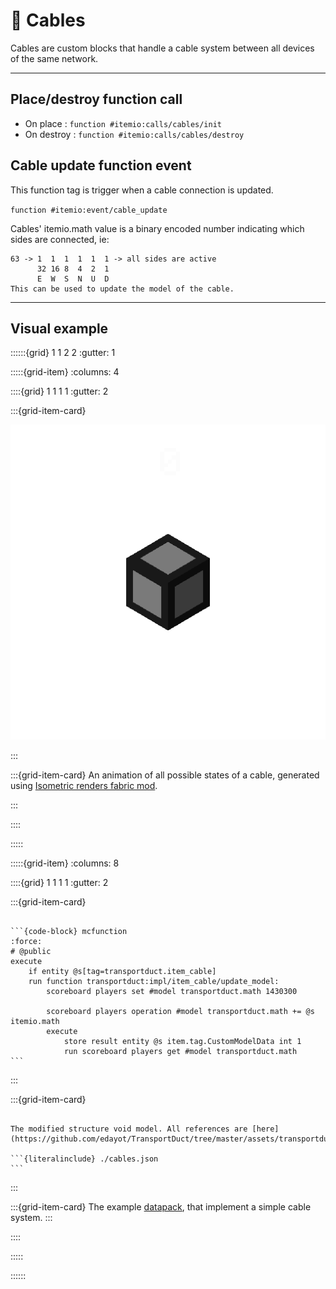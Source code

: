 # 🔌 Cables

Cables are custom blocks that handle a cable system between all devices of the same network.

---

## Place/destroy function call

- On place : ``function #itemio:calls/cables/init``
- On destroy : ``function #itemio:calls/cables/destroy``

## Cable update function event

This function tag is trigger when a cable connection is updated.

``function #itemio:event/cable_update``


Cables' itemio.math value is a binary encoded number indicating which sides are connected, ie:

```
63 -> 1  1  1  1  1  1 -> all sides are active
      32 16 8  4  2  1
      E  W  S  N  U  D
This can be used to update the model of the cable.
```

---
## Visual example

::::::{grid} 1 1 2 2
:gutter: 1

:::::{grid-item}
:columns: 4 

::::{grid} 1 1 1 1
:gutter: 2

:::{grid-item-card}

![Cables](cables.gif)

:::

:::{grid-item-card} 
An animation of all possible states of a cable, generated using [Isometric renders fabric mod](https://github.com/glisco03/isometric-renders).



:::

::::

:::::

:::::{grid-item}
:columns: 8


::::{grid} 1 1 1 1
:gutter: 2

:::{grid-item-card} 

`````{dropdown} #itemio:event/cable_update

```{code-block} mcfunction
:force:
# @public
execute 
    if entity @s[tag=transportduct.item_cable] 
    run function transportduct:impl/item_cable/update_model:
        scoreboard players set #model transportduct.math 1430300

        scoreboard players operation #model transportduct.math += @s itemio.math
        execute 
            store result entity @s item.tag.CustomModelData int 1 
            run scoreboard players get #model transportduct.math
```
`````

:::

:::{grid-item-card}

`````{dropdown} minecraft:item/structure_void.json

The modified structure void model. All references are [here](https://github.com/edayot/TransportDuct/tree/master/assets/transportduct/models/block/item_cable)

```{literalinclude} ./cables.json
```
`````
:::

:::{grid-item-card} 
The example [datapack](https://github.com/edayot/TransportDuct/), that implement a simple cable system.
:::

::::

:::::

::::::


